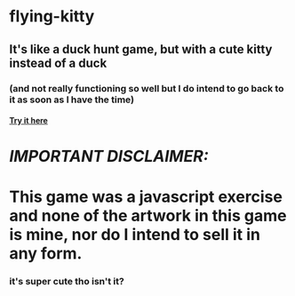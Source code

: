 # flying-kitty
## It's like a duck hunt game, but with a cute kitty instead of a duck
### (and not really functioning so well but I do intend to go back to it as soon as I have the time) 
#### [Try it here](https://catch-the-flying-kitty.netlify.com/)

# *IMPORTANT DISCLAIMER:*
# This game was a javascript exercise and none of the artwork in this game is mine, nor do I intend to sell it in any form.
### it's super cute tho isn't it?
